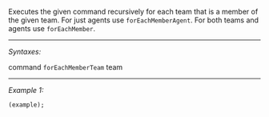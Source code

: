 Executes the given command recursively for each team that is a member of the given team. For just agents use `forEachMemberAgent`. For both teams and agents use `forEachMember`.


---
*Syntaxes:*

command `forEachMemberTeam` team

---
*Example 1:*

```sqf
(example);
```